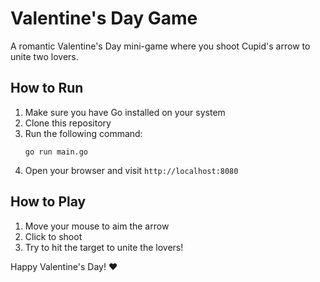 # Valentine's Day Game

A romantic Valentine's Day mini-game where you shoot Cupid's arrow to unite two lovers.

## How to Run

1. Make sure you have Go installed on your system
2. Clone this repository
3. Run the following command:
   ```
   go run main.go
   ```
4. Open your browser and visit `http://localhost:8080`

## How to Play

1. Move your mouse to aim the arrow
2. Click to shoot
3. Try to hit the target to unite the lovers!

Happy Valentine's Day! ❤️
